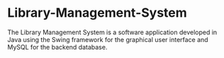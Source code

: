 # Library-Management-System
The Library Management System is a software application developed in Java using the Swing framework for the graphical user interface and MySQL for the backend database.
